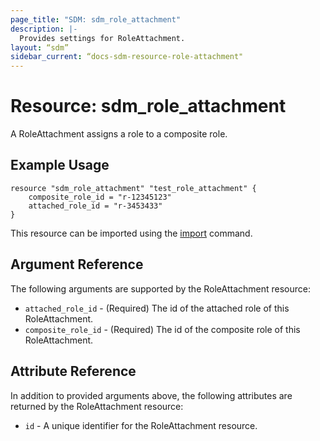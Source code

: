 ```yaml
---
page_title: "SDM: sdm_role_attachment"
description: |-
  Provides settings for RoleAttachment.
layout: “sdm”
sidebar_current: “docs-sdm-resource-role-attachment"
---
```

# Resource: sdm_role_attachment

A RoleAttachment assigns a role to a composite role.
## Example Usage

```hcl
resource "sdm_role_attachment" "test_role_attachment" {
    composite_role_id = "r-12345123"
    attached_role_id = "r-3453433"
}
```

This resource can be imported using the [import](https://www.terraform.io/docs/cli/commands/import.html) command.

## Argument Reference
The following arguments are supported by the RoleAttachment resource:
* `attached_role_id` - (Required) The id of the attached role of this RoleAttachment.
* `composite_role_id` - (Required) The id of the composite role of this RoleAttachment.
## Attribute Reference
In addition to provided arguments above, the following attributes are returned by the RoleAttachment resource:
* `id` - A unique identifier for the RoleAttachment resource.
